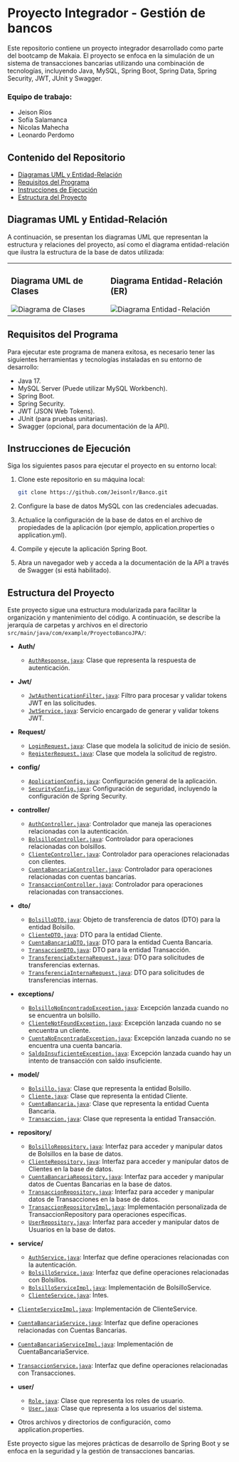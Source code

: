 # Proyecto Integrador - Gestión de bancos

Este repositorio contiene un proyecto integrador desarrollado como parte del bootcamp de Makaia. El proyecto se enfoca en la simulación de un sistema de transacciones bancarias utilizando una combinación de tecnologías, incluyendo Java, MySQL, Spring Boot, Spring Data, Spring Security, JWT, JUnit y Swagger.

### Equipo de trabajo:
* Jeison Rios
* Sofía Salamanca
* Nicolas Mahecha
* Leonardo Perdomo

## Contenido del Repositorio

- [Diagramas UML y Entidad-Relación](#diagramas-uml-y-entidad-relación)
- [Requisitos del Programa](#requisitos-del-programa)
- [Instrucciones de Ejecución](#instrucciones-de-ejecución)
- [Estructura del Proyecto](#estructura-del-proyecto)

## Diagramas UML y Entidad-Relación

A continuación, se presentan los diagramas UML que representan la estructura y relaciones del proyecto, así como el diagrama entidad-relación que ilustra la estructura de la base de datos utilizada:

<table>
  <tr>
    <td>
      <h3>Diagrama UML de Clases</h3>
      <img src="https://github.com/Jeisonlr/Banco/assets/74073693/205efaf0-c10c-458f-b586-e65f82e06e78" alt="Diagrama de Clases">
    </td>
    <td>
      <h3>Diagrama Entidad-Relación (ER)</h3>
      <img src="https://github.com/Jeisonlr/Banco/assets/74073693/fa68600a-6e81-42c9-86a4-9c561fed55fe" alt="Diagrama Entidad-Relación">
    </td>
  </tr>
</table>

## Requisitos del Programa
Para ejecutar este programa de manera exitosa, es necesario tener las siguientes herramientas y tecnologías instaladas en su entorno de desarrollo:

- Java 17.
- MySQL Server (Puede utilizar MySQL Workbench).
- Spring Boot.
- Spring Security.
- JWT (JSON Web Tokens).
- JUnit (para pruebas unitarias).
- Swagger (opcional, para documentación de la API).

## Instrucciones de Ejecución

Siga los siguientes pasos para ejecutar el proyecto en su entorno local:

1. Clone este repositorio en su máquina local:

   ```bash
   git clone https://github.com/Jeisonlr/Banco.git
   
2. Configure la base de datos MySQL con las credenciales adecuadas.

3. Actualice la configuración de la base de datos en el archivo de propiedades de la aplicación (por ejemplo, application.properties o application.yml).

4. Compile y ejecute la aplicación Spring Boot.

5. Abra un navegador web y acceda a la documentación de la API a través de Swagger (si está habilitado).

## Estructura del Proyecto

Este proyecto sigue una estructura modularizada para facilitar la organización y mantenimiento del código. A continuación, se describe la jerarquía de carpetas y archivos en el directorio `src/main/java/com/example/ProyectoBancoJPA/`:

- **Auth/**
  - [`AuthResponse.java`](src/main/java/com/example/ProyectoBancoJPA/Auth/AuthResponse.java): Clase que representa la respuesta de autenticación.

- **Jwt/**
  - [`JwtAuthenticationFilter.java`](src/main/java/com/example/ProyectoBancoJPA/Jwt/JwtAuthenticationFilter.java): Filtro para procesar y validar tokens JWT en las solicitudes.
  - [`JwtService.java`](src/main/java/com/example/ProyectoBancoJPA/Jwt/JwtService.java): Servicio encargado de generar y validar tokens JWT.

- **Request/**
  - [`LoginRequest.java`](src/main/java/com/example/ProyectoBancoJPA/Request/LoginRequest.java): Clase que modela la solicitud de inicio de sesión.
  - [`RegisterRequest.java`](src/main/java/com/example/ProyectoBancoJPA/Request/RegisterRequest.java): Clase que modela la solicitud de registro.

- **config/**
  - [`ApplicationConfig.java`](src/main/java/com/example/ProyectoBancoJPA/config/ApplicationConfig.java): Configuración general de la aplicación.
  - [`SecurityConfig.java`](src/main/java/com/example/ProyectoBancoJPA/config/SecurityConfig.java): Configuración de seguridad, incluyendo la configuración de Spring Security.

- **controller/**
  - [`AuthController.java`](src/main/java/com/example/ProyectoBancoJPA/controller/AuthController.java): Controlador que maneja las operaciones relacionadas con la autenticación.
  - [`BolsilloController.java`](src/main/java/com/example/ProyectoBancoJPA/controller/BolsilloController.java): Controlador para operaciones relacionadas con bolsillos.
  - [`ClienteController.java`](src/main/java/com/example/ProyectoBancoJPA/controller/ClienteController.java): Controlador para operaciones relacionadas con clientes.
  - [`CuentaBancariaController.java`](src/main/java/com/example/ProyectoBancoJPA/controller/CuentaBancariaController.java): Controlador para operaciones relacionadas con cuentas bancarias.
  - [`TransaccionController.java`](src/main/java/com/example/ProyectoBancoJPA/controller/TransaccionController.java): Controlador para operaciones relacionadas con transacciones.

- **dto/**
  - [`BolsilloDTO.java`](src/main/java/com/example/ProyectoBancoJPA/dto/BolsilloDTO.java): Objeto de transferencia de datos (DTO) para la entidad Bolsillo.
  - [`ClienteDTO.java`](src/main/java/com/example/ProyectoBancoJPA/dto/ClienteDTO.java): DTO para la entidad Cliente.
  - [`CuentaBancariaDTO.java`](src/main/java/com/example/ProyectoBancoJPA/dto/CuentaBancariaDTO.java): DTO para la entidad Cuenta Bancaria.
  - [`TransaccionDTO.java`](src/main/java/com/example/ProyectoBancoJPA/dto/TransaccionDTO.java): DTO para la entidad Transacción.
  - [`TransferenciaExternaRequest.java`](src/main/java/com/example/ProyectoBancoJPA/dto/TransferenciaExternaRequest.java): DTO para solicitudes de transferencias externas.
  - [`TransferenciaInternaRequest.java`](src/main/java/com/example/ProyectoBancoJPA/dto/TransferenciaInternaRequest.java): DTO para solicitudes de transferencias internas.

- **exceptions/**
  - [`BolsilloNoEncontradoException.java`](src/main/java/com/example/ProyectoBancoJPA/exceptions/BolsilloNoEncontradoException.java): Excepción lanzada cuando no se encuentra un bolsillo.
  - [`ClienteNotFoundException.java`](src/main/java/com/example/ProyectoBancoJPA/exceptions/ClienteNotFoundException.java): Excepción lanzada cuando no se encuentra un cliente.
  - [`CuentaNoEncontradaException.java`](src/main/java/com/example/ProyectoBancoJPA/exceptions/CuentaNoEncontradaException.java): Excepción lanzada cuando no se encuentra una cuenta bancaria.
  - [`SaldoInsuficienteException.java`](src/main/java/com/example/ProyectoBancoJPA/exceptions/SaldoInsuficienteException.java): Excepción lanzada cuando hay un intento de transacción con saldo insuficiente.

- **model/**
  - [`Bolsillo.java`](src/main/java/com/example/ProyectoBancoJPA/model/Bolsillo.java): Clase que representa la entidad Bolsillo.
  - [`Cliente.java`](src/main/java/com/example/ProyectoBancoJPA/model/Cliente.java): Clase que representa la entidad Cliente.
  - [`CuentaBancaria.java`](src/main/java/com/example/ProyectoBancoJPA/model/CuentaBancaria.java): Clase que representa la entidad Cuenta Bancaria.
  - [`Transaccion.java`](src/main/java/com/example/ProyectoBancoJPA/model/Transaccion.java): Clase que representa la entidad Transacción.

- **repository/**
  - [`BolsilloRepository.java`](src/main/java/com/example/ProyectoBancoJPA/repository/BolsilloRepository.java): Interfaz para acceder y manipular datos de Bolsillos en la base de datos.
  - [`ClienteRepository.java`](src/main/java/com/example/ProyectoBancoJPA/repository/ClienteRepository.java): Interfaz para acceder y manipular datos de Clientes en la base de datos.
  - [`CuentaBancariaRepository.java`](src/main/java/com/example/ProyectoBancoJPA/repository/CuentaBancariaRepository.java): Interfaz para acceder y manipular datos de Cuentas Bancarias en la base de datos.
  - [`TransaccionRepository.java`](src/main/java/com/example/ProyectoBancoJPA/repository/TransaccionRepository.java): Interfaz para acceder y manipular datos de Transacciones en la base de datos.
  - [`TransaccionRepositoryImpl.java`](src/main/java/com/example/ProyectoBancoJPA/repository/TransaccionRepositoryImpl.java): Implementación personalizada de TransaccionRepository para operaciones específicas.
  - [`UserRepository.java`](src/main/java/com/example/ProyectoBancoJPA/repository/UserRepository.java): Interfaz para acceder y manipular datos de Usuarios en la base de datos.

- **service/**
  - [`AuthService.java`](src/main/java/com/example/ProyectoBancoJPA/service/AuthService.java): Interfaz que define operaciones relacionadas con la autenticación.
  - [`BolsilloService.java`](src/main/java/com/example/ProyectoBancoJPA/service/BolsilloService.java): Interfaz que define operaciones relacionadas con Bolsillos.
  - [`BolsilloServiceImpl.java`](src/main/java/com/example/ProyectoBancoJPA/service/BolsilloServiceImpl.java): Implementación de BolsilloService.
  - [`ClienteService.java`](src/main/java/com/example/ProyectoBancoJPA/service/ClienteService.java): Intes.
- [`ClienteServiceImpl.java`](src/main/java/com/example/ProyectoBancoJPA/service/ClienteServiceImpl.java): Implementación de ClienteService.
- [`CuentaBancariaService.java`](src/main/java/com/example/ProyectoBancoJPA/service/CuentaBancariaService.java): Interfaz que define operaciones relacionadas con Cuentas Bancarias.
- [`CuentaBancariaServiceImpl.java`](src/main/java/com/example/ProyectoBancoJPA/service/CuentaBancariaServiceImpl.java): Implementación de CuentaBancariaService.
- [`TransaccionService.java`](src/main/java/com/example/ProyectoBancoJPA/service/TransaccionService.java): Interfaz que define operaciones relacionadas con Transacciones.

- **user/**
  - [`Role.java`](src/main/java/com/example/ProyectoBancoJPA/user/Role.java): Clase que representa los roles de usuario.
  - [`User.java`](src/main/java/com/example/ProyectoBancoJPA/user/User.java): Clase que representa a los usuarios del sistema.

* Otros archivos y directorios de configuración, como application.properties.

Este proyecto sigue las mejores prácticas de desarrollo de Spring Boot y se enfoca en la seguridad y la gestión de transacciones bancarias. 





